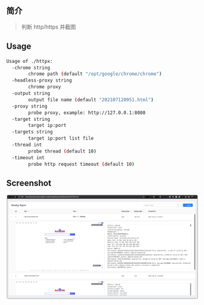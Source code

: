 ## 简介

> 判断 http/https 并截图

## Usage

```bash
Usage of ./httpx:
  -chrome string
    	chrome path (default "/opt/google/chrome/chrome")
  -headless-proxy string
    	chrome proxy
  -output string
    	output file name (default "202107120951.html")
  -proxy string
    	probe proxy, example: http://127.0.0.1:8080
  -target string
    	target ip:port
  -targets string
    	target ip:port list file
  -thread int
    	probe thread (default 10)
  -timeout int
    	probe http request timeout (default 10)
```

## Screenshot

![image-20210531132147789](.images/image-20210531132147789.png)


